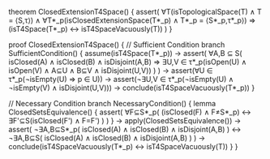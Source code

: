 theorem ClosedExtensionT4Space() {
  assert(
    ∀T(isTopologicalSpace(T) ∧ T = ⟨S,τ⟩) ∧
    ∀T*_p(isClosedExtensionSpace(T*_p) ∧ T*_p = ⟨S*_p,τ*_p⟩) ⇒
    (isT4Space(T*_p) ↔ isT4SpaceVacuously(T))
  )
}

proof ClosedExtensionT4Space() {
  // Sufficient Condition
  branch SufficientCondition() {
    assume(isT4Space(T*_p)) →
    assert(
      ∀A,B ⊆ S(
        isClosed(A) ∧ isClosed(B) ∧ isDisjoint(A,B) ⇒
        ∃U,V ∈ τ*_p(isOpen(U) ∧ isOpen(V) ∧ A⊆U ∧ B⊆V ∧ isDisjoint(U,V))
      )
    ) →
    assert(∀U ∈ τ*_p(¬isEmpty(U) ⇒ p ∈ U)) →
    assert(¬∃U,V ∈ τ*_p(¬isEmpty(U) ∧ ¬isEmpty(V) ∧ isDisjoint(U,V))) →
    conclude(isT4SpaceVacuously(T*_p))
  }

  // Necessary Condition
  branch NecessaryCondition() {
    lemma ClosedSetsEquivalence() {
      assert(
        ∀F⊆S*_p(
          (isClosed(F) ∧ F≠S*_p) ↔ 
          ∃F'⊆S(isClosed(F') ∧ F=F')
        )
      )
    } →
    apply(ClosedSetsEquivalence()) →
    assert(
      ¬∃A,B⊆S*_p(
        isClosed(A) ∧ isClosed(B) ∧ isDisjoint(A,B)
      ) ↔
      ¬∃A,B⊆S(
        isClosed(A) ∧ isClosed(B) ∧ isDisjoint(A,B)
      )
    ) →
    conclude(isT4SpaceVacuously(T*_p) ↔ isT4SpaceVacuously(T))
  }
}